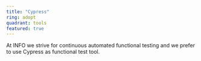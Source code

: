```yaml
---
title: "Cypress"
ring: adopt
quadrant: tools
featured: true
---
```


At INFO we strive for continuous automated functional testing and we prefer to use Cypress as functional test tool.